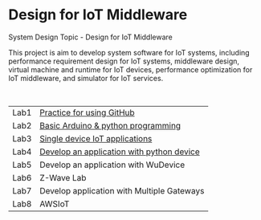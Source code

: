 # Design for IoT Middleware
System Design Topic - Design for IoT Middleware

This project is aim to develop system software for IoT systems, including performance requirement design for IoT systems, middleware design, virtual machine and runtime for IoT devices, performance optimization for IoT middleware, and simulator for IoT services.

<table>
  <tr><td>Lab1</td><td><a href="https://github.com/KuangChih/Design-for-IoT-Middleware/tree/master/Lab1">Practice for using GitHub</a></td></tr>
  <tr><td>Lab2</td><td><a href="https://github.com/KuangChih/Design-for-IoT-Middleware/tree/master/Lab2">Basic Arduino & python programming</a></td></tr>
  <tr><td>Lab3</td><td><a href="https://github.com/KuangChih/Design-for-IoT-Middleware/tree/master/Lab3">Single device IoT applications</a></td></tr>
  <tr><td>Lab4</td><td><a href="https://github.com/KuangChih/Design-for-IoT-Middleware/tree/master/Lab4">Develop an application with python device</a></td></tr>
  <tr><td>Lab5</td><td>Develop an application with WuDevice</td></tr>
  <tr><td>Lab6</td><td>Z-Wave Lab</td></tr>
  <tr><td>Lab7</td><td>Develop application with Multiple Gateways</td></tr>
  <tr><td>Lab8</td><td>AWSIoT</td></tr>
</table>
